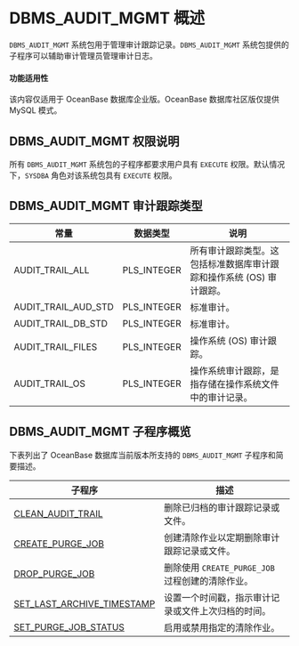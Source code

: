# DBMS_AUDIT_MGMT 概述 

`DBMS_AUDIT_MGMT` 系统包用于管理审计跟踪记录。`DBMS_AUDIT_MGMT` 系统包提供的子程序可以辅助审计管理员管理审计日志。

  <main id="notice" >
    <h4>功能适用性</h4>
    <p>该内容仅适用于 OceanBase 数据库企业版。OceanBase 数据库社区版仅提供 MySQL 模式。</p>
  </main>

## DBMS_AUDIT_MGMT 权限说明 


所有 `DBMS_AUDIT_MGMT` 系统包的子程序都要求用户具有 `EXECUTE` 权限。默认情况下，`SYSDBA` 角色对该系统包具有 `EXECUTE` 权限。

## DBMS_AUDIT_MGMT 审计跟踪类型 



|         常量          |    数据类型     |                  说明                   |
|---------------------|-------------|---------------------------------------|
| AUDIT_TRAIL_ALL     | PLS_INTEGER | 所有审计跟踪类型。这包括标准数据库审计跟踪和操作系统 (OS) 审计跟踪。 |
| AUDIT_TRAIL_AUD_STD | PLS_INTEGER | 标准审计。                                 |
| AUDIT_TRAIL_DB_STD  | PLS_INTEGER | 标准审计。                                 |
| AUDIT_TRAIL_FILES   | PLS_INTEGER | 操作系统 (OS) 审计跟踪。                       |
| AUDIT_TRAIL_OS      | PLS_INTEGER | 操作系统审计跟踪，是指存储在操作系统文件中的审计记录。           |



## DBMS_AUDIT_MGMT 子程序概览 

下表列出了 OceanBase 数据库当前版本所支持的 `DBMS_AUDIT_MGMT` 子程序和简要描述。


|                                    子程序                                    |               描述               |
|---------------------------------------------------------------------------|------------------------------------|
| [CLEAN_AUDIT_TRAIL](../200.dbms-audit-mgmt-oracle/200.clean-audit-trail-oracle.md)          | 删除已归档的审计跟踪记录或文件。                   |
| [CREATE_PURGE_JOB](../200.dbms-audit-mgmt-oracle/300.create-purge-job-oracle.md)           | 创建清除作业以定期删除审计跟踪记录或文件。              |
| [DROP_PURGE_JOB](../200.dbms-audit-mgmt-oracle/400.drop-purge-job-oracle.md)             | 删除使用 `CREATE_PURGE_JOB` 过程创建的清除作业。 |
| [SET_LAST_ARCHIVE_TIMESTAMP](../200.dbms-audit-mgmt-oracle/500.set-last-archive-timestamp-oracle.md) | 设置一个时间戳，指示审计记录或文件上次归档的时间。          |
| [SET_PURGE_JOB_STATUS](../200.dbms-audit-mgmt-oracle/600.set-purge-job-status-oracle.md)       | 启用或禁用指定的清除作业。                      |



